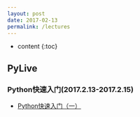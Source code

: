 ```yaml
---
layout: post
date: 2017-02-13
permalink: /lectures
---
```


* content
{:toc}


## PyLive

### Python快速入门(2017.2.13-2017.2.15)

- [Python快速入门（一）]()
